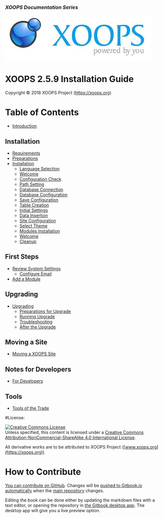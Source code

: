 ### _XOOPS Documentation Series_
![](assets/logoXoops.jpg)

# XOOPS 2.5.9 Installation Guide

Copyright © 2018 XOOPS Project (https://xoops.org)


# Table of Contents

* [Introduction](book/introduction/README.md)

## Installation
* [Requirements](book/requirements/README.md)
* [Preparations](book/preparations/README.md)
* [Installation](book/installation/README.md)
    * [Language Selection](book/installation/step-01.md)
    * [Welcome](book/installation/step-02.md)
    * [Configuration Check](book/installation/step-03.md)
    * [Path Setting](book/installation/step-04.md)
    * [Database Connection](book/installation/step-05.md)
    * [Database Configuration](book/installation/step-06.md)
    * [Save Configuration](book/installation/step-07.md)
    * [Table Creation](book/installation/step-08.md)
    * [Initial Settings](book/installation/step-09.md)
    * [Data Insertion](book/installation/step-10.md)
    * [Site Configuration](book/installation/step-11.md)
    * [Select Theme](book/installation/step-12.md)
    * [Modules Installation](book/installation/step-13.md)
    * [Welcome](book/installation/step-14.md)
    * [Cleanup](book/installation/step-20.md)

## First Steps
* [Review System Settings](book/firststeps/README.md)
    * [Configure Email](book/firststeps/email.md)
* [Add a Module](book/firststeps/modules.md)

## Upgrading
* [Upgrading](book/upgrade/README.md)
    * [Preparations for Upgrade](book/upgrade/ustep-01.md)
    * [Running Upgrade](book/upgrade/ustep-02.md)
    * [Troubleshooting](book/upgrade/ustep-03.md)
    * [After the Upgrade](book/upgrade/ustep-04.md)

## Moving a Site
* [Moving a XOOPS Site](book/moving/README.md)

## Notes for Developers
* [For Developers](book/developers/README.md)

## Tools
* [Tools of the Trade](book/tools/README.md)

#License:

<a rel="license" href="http://creativecommons.org/licenses/by-nc-sa/4.0/"><img alt="Creative Commons License" style="border-width:0" src="https://i.creativecommons.org/l/by-nc-sa/4.0/88x31.png" /></a><br />Unless specified, this content is licensed under a <a rel="license" href="http://creativecommons.org/licenses/by-nc-sa/4.0/">Creative Commons Attribution-NonCommercial-ShareAlike 4.0 International License</a>.

All derivative works are to be attributed to XOOPS Project ([www.xoops.org](https://xoops.org))

# How to Contribute

[You can contribute on GitHub](https://github.com/XoopsDocs/xoops-installation-guide). Changes will be [pushed to Gitbook.io automatically](https://www.gitbook.com/book/xoops/xoops-installation-guide/activity) when the [main repository](https://github.com/XoopsDocs/xoops-installation-guide) changes.

Editing the book can be done either by updating the markdown files with a text editor, or opening the repository in [the Gitbook desktop app](https://github.com/GitbookIO/editor/blob/master/README.md). The desktop app will give you a live preview option.

